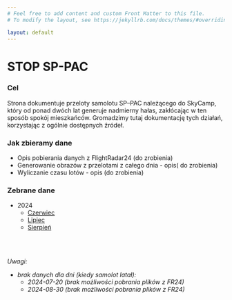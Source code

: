 ```yaml
---
# Feel free to add content and custom Front Matter to this file.
# To modify the layout, see https://jekyllrb.com/docs/themes/#overriding-theme-defaults

layout: default
---
```

# STOP SP-PAC

### Cel
Strona dokumentuje przeloty samolotu SP–PAC należącego do SkyCamp, który od ponad dwóch lat generuje nadmierny hałas, zakłócając w ten sposób spokój mieszkańców. Gromadzimy tutaj dokumentację tych działań, korzystając z ogólnie dostępnych źródeł.

### Jak zbieramy dane
* Opis pobierania danych z FlightRadar24 (do zrobienia)
* Generowanie obrazów z przelotami z całego dnia - opis( do zrobienia)
* Wyliczanie czasu lotów - opis (do zrobienia)

### Zebrane dane

* 2024
  * [Czerwiec](./2024/2024-06/)
  * [Lipiec](./2024/2024-07/)
  * [Sierpień](./2024/2024-08/)
<br>
<br>

*Uwagi:*
* *brak danych dla dni (kiedy samolot latał):*
  * *2024-07-20 (brak możliwości pobrania plików z FR24)*
  * *2024-08-30 (brak możliwości pobrania plików z FR24)*
